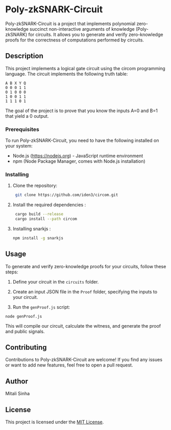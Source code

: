 # Poly-zkSNARK-Circuit

Poly-zkSNARK-Circuit is a project that implements polynomial zero-knowledge succinct non-interactive arguments of knowledge (Poly-zkSNARK) for circuits. It allows you to generate and verify zero-knowledge proofs for the correctness of computations performed by circuits.

## Description

This project implements a logical gate circuit using the circom programming language. The circuit implements the following truth table:

```
A B X Y Q
0 0 0 1 1
0 1 0 0 0
1 0 0 1 1
1 1 1 0 1
```

The goal of the project is to prove that you know the inputs A=0 and B=1 that yield a 0 output. 

### Prerequisites

To run Poly-zkSNARK-Circuit, you need to have the following installed on your system:

- Node.js (https://nodejs.org) - JavaScript runtime environment
- npm (Node Package Manager, comes with Node.js installation)


### Installing

1. Clone the repository:

   ```bash
    git clone https://github.com/iden3/circom.git
   
2. Install the required dependencies :

   ```bash
    cargo build --release
    cargo install --path circom
   
3. Installing snarkjs :

   ```bash
   npm install -g snarkjs


## Usage

To generate and verify zero-knowledge proofs for your circuits, follow these steps:

1. Define your circuit in the `circuits` folder.

2. Create an input JSON file in the `Proof` folder, specifying the inputs to your circuit.

3. Run the `genProof.js` script:

`node genProof.js`

This will compile our circuit, calculate the witness, and generate the proof and public signals.


## Contributing

Contributions to Poly-zkSNARK-Circuit are welcome! If you find any issues or want to add new features, feel free to open a pull request. 

## Author

Mitali Sinha 


## License

This project is licensed under the [MIT License](https://github.com/Kayleexx/Poly-zkSNARK-Circuit/blob/main/LICENSE).


